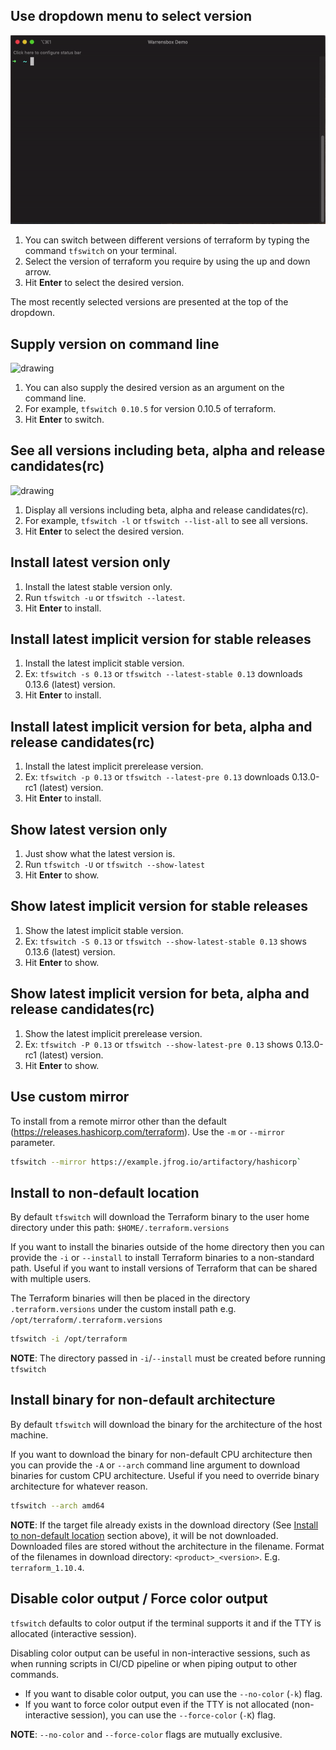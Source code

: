 <!-- markdownlint-disable MD041 -->

## Use dropdown menu to select version

![tfswitch](../static/tfswitch.gif "tfswitch")

1. You can switch between different versions of terraform by typing the command
   `tfswitch` on your terminal.
2. Select the version of terraform you require by using the up and down arrow.
3. Hit **Enter** to select the desired version.

The most recently selected versions are presented at the top of the dropdown.

## Supply version on command line

<img src="https://s3.us-east-2.amazonaws.com/kepler-images/warrensbox/tfswitch/tfswitch-v4.gif" alt="drawing" style="width: 600px;"/>

1. You can also supply the desired version as an argument on the command line.
2. For example, `tfswitch 0.10.5` for version 0.10.5 of terraform.
3. Hit **Enter** to switch.

## See all versions including beta, alpha and release candidates(rc)

<img src="https://s3.us-east-2.amazonaws.com/kepler-images/warrensbox/tfswitch/tfswitch-v5.gif" alt="drawing" style="width: 600px;"/>

1. Display all versions including beta, alpha and release candidates(rc).
2. For example, `tfswitch -l` or `tfswitch --list-all` to see all versions.
3. Hit **Enter** to select the desired version.

## Install latest version only

1. Install the latest stable version only.
2. Run `tfswitch -u` or `tfswitch --latest`.
3. Hit **Enter** to install.

## Install latest implicit version for stable releases

1. Install the latest implicit stable version.
2. Ex: `tfswitch -s 0.13` or `tfswitch --latest-stable 0.13` downloads 0.13.6
   (latest) version.
3. Hit **Enter** to install.

## Install latest implicit version for beta, alpha and release candidates(rc)

1. Install the latest implicit prerelease version.
2. Ex: `tfswitch -p 0.13` or `tfswitch --latest-pre 0.13` downloads 0.13.0-rc1
   (latest) version.
3. Hit **Enter** to install.

## Show latest version only

1. Just show what the latest version is.
2. Run `tfswitch -U` or `tfswitch --show-latest`
3. Hit **Enter** to show.

## Show latest implicit version for stable releases

1. Show the latest implicit stable version.
2. Ex: `tfswitch -S 0.13` or `tfswitch --show-latest-stable 0.13` shows 0.13.6
   (latest) version.
3. Hit **Enter** to show.

## Show latest implicit version for beta, alpha and release candidates(rc)

1. Show the latest implicit prerelease version.
2. Ex: `tfswitch -P 0.13` or `tfswitch --show-latest-pre 0.13` shows 0.13.0-rc1
   (latest) version.
3. Hit **Enter** to show.

## Use custom mirror

To install from a remote mirror other than the default
(<https://releases.hashicorp.com/terraform>). Use the `-m` or `--mirror`
parameter.

```bash
tfswitch --mirror https://example.jfrog.io/artifactory/hashicorp`
```

## Install to non-default location

By default `tfswitch` will download the Terraform binary to the user home
directory under this path: `$HOME/.terraform.versions`

If you want to install the binaries outside of the home directory then you can
provide the `-i` or `--install` to install Terraform binaries to a non-standard
path. Useful if you want to install versions of Terraform that can be shared
with multiple users.

The Terraform binaries will then be placed in the directory
`.terraform.versions` under the custom install path e.g.
`/opt/terraform/.terraform.versions`

```bash
tfswitch -i /opt/terraform
```

**NOTE**: The directory passed in `-i`/`--install` must be created before
running `tfswitch`

## Install binary for non-default architecture

By default `tfswitch` will download the binary for the architecture of the host
machine.

If you want to download the binary for non-default CPU architecture then you
can provide the `-A` or `--arch` command line argument to download binaries for
custom CPU architecture. Useful if you need to override binary architecture for
whatever reason.

```bash
tfswitch --arch amd64
```

**NOTE**: If the target file already exists in the download directory (See
[Install to non-default location](#install-to-non-default-location) section
above), it will be not downloaded. Downloaded files are stored without the
architecture in the filename. Format of the filenames in download directory:
`<product>_<version>`. E.g. `terraform_1.10.4`.

## Disable color output / Force color output

`tfswitch` defaults to color output if the terminal supports it and if the TTY
is allocated (interactive session).

Disabling color output can be useful in non-interactive sessions, such as when
running scripts in CI/CD pipeline or when piping output to other commands.

- If you want to disable color output, you can use the `--no-color` (`-k`) flag.
- If you want to force color output even if the TTY is not allocated
  (non-interactive session), you can use the `--force-color` (`-K`) flag.

**NOTE**: `--no-color` and `--force-color` flags are mutually exclusive.
